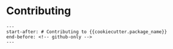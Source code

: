# Contributing

```{include} ../CONTRIBUTING.md
---
start-after: # Contributing to {{cookiecutter.package_name}}
end-before: <!-- github-only -->
---

```

[code of conduct]: codeofconduct
